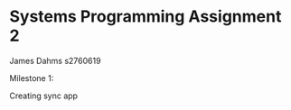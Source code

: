 Systems Programming Assignment 2
========
James Dahms
s2760619


Milestone 1:
  
  Creating sync app

